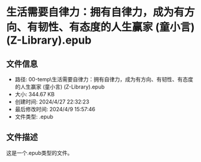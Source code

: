 ﻿# 生活需要自律力：拥有自律力，成为有方向、有韧性、有态度的人生赢家 (童小言) (Z-Library).epub

## 文件信息
- 路径: 00-temp\生活需要自律力：拥有自律力，成为有方向、有韧性、有态度的人生赢家 (童小言) (Z-Library).epub
- 大小: 344.67 KB
- 创建时间: 2024/4/27 22:32:23
- 最后修改时间: 2024/4/9 15:57:46
- 文件类型: .epub

## 文件描述
这是一个.epub类型的文件。

